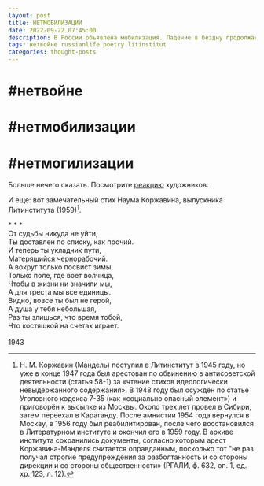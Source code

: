 ```yaml
---
layout: post
title: НЕТМОБИЛИЗАЦИИ
date: 2022-09-22 07:45:00
description: В России объявлена мобилизация. Падение в бездну продолжается, хотя, казалось бы, что хуже быть не может.
tags: нетвойне russianlife poetry litinstitut
categories: thought-posts
---
```

# #нетвойне
# #нетмобилизации
# #нетмогилизации

Больше нечего сказать. Посмотрите [реакцию](https://meduza.io/feature/2022/09/22/povestka-dlya-golubya-mira-i-mobilizatsiya-domashnih-zhivotnyh) художников.

И еще: вот замечательный стих Наума Коржавина, выпускника Литинститута (1959)[^1].

<html>
      <head>
              * * *<br>
        От судьбы никуда не уйти,<br>
        Ты доставлен по списку, как прочий.<br>
        И теперь ты укладчик пути,<br>
        Матерящийся чернорабочий.<br>
        А вокруг только посвист зимы,<br>
        Только поле, где воет волчица,<br>
        Чтобы в жизни ни значили мы,<br>
        А для треста мы все единицы.<br>
        Видно, вовсе ты был не герой,<br>
        А душа у тебя небольшая,<br>
        Раз ты злишься, что время тобой,<br>
        Что костяшкой на счетах играет.<br>
        <br>
        1943
        <br>
      </head>
    </html>

[^1]: Н. М. Коржавин (Мандель) поступил в Литинститут в 1945 году, но уже в конце 1947 года был арестован по обвинению в антисоветской деятельности (статья 58-1) за «чтение стихов идеологически невыдержанного содержания». В 1948 году был осуждён по статье Уголовного кодекса 7-35 (как «социально опасный элемент») и приговорён к высылке из Москвы. Около трех лет провел в Сибири, затем переехал в Караганду. После амнистии 1954 года вернулся в Москву, в 1956 году был реабилитирован, после чего восстановился в Литературном институте и окончил его в 1959 году. В архиве института сохранились документы, согласно которым арест Коржавина-Манделя считается оправданным, посколько тот "не раз получал строгие предупреждения за разболтанность и со стороны дирекции и со стороны общественности» (РГАЛИ, ф. 632, оп. 1, ед. хр. 123, л. 12).
